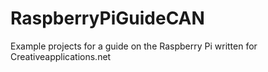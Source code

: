RaspberryPiGuideCAN
===================

Example projects for a guide on the Raspberry Pi written for Creativeapplications.net
